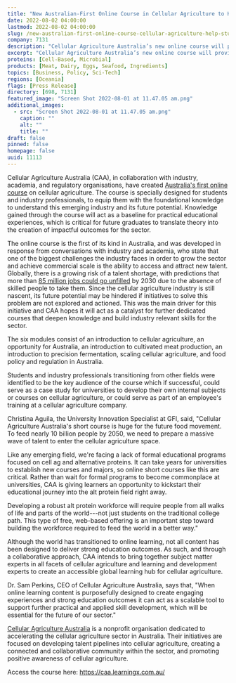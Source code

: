 ```yaml
---
title: "New Australian-First Online Course in Cellular Agriculture to Help Students and Professionals Break into the Sector"
date: 2022-08-02 04:00:00
lastmod: 2022-08-02 04:00:00
slug: /new-australian-first-online-course-cellular-agriculture-help-students-and-professionals
company: 7131
description: "Cellular Agriculture Australia’s new online course will provide students and professionals the foundational knowledge to make their own impact in cellular agriculture, whether it be  joining a company, investing in the sector, or pursuing further education in the area"
excerpt: "Cellular Agriculture Australia’s new online course will provide students and professionals the foundational knowledge to make their own impact in cellular agriculture, whether it be  joining a company, investing in the sector, or pursuing further education in the area"
proteins: [Cell-Based, Microbial]
products: [Meat, Dairy, Eggs, Seafood, Ingredients]
topics: [Business, Policy, Sci-Tech]
regions: [Oceania]
flags: [Press Release]
directory: [698, 7131]
featured_image: "Screen Shot 2022-08-01 at 11.47.05 am.png"
additional_images:
  - src: "Screen Shot 2022-08-01 at 11.47.05 am.png"
    caption: ""
    alt: ""
    title: ""
draft: false
pinned: false
homepage: false
uuid: 11113
---
```

Cellular Agriculture Australia (CAA), in collaboration with industry,
academia, and regulatory organisations, have created [Australia's first
online course](https://caa.learningx.com.au/) on cellular agriculture.
The course is specially designed for students and industry
professionals, to equip them with the foundational knowledge to
understand this emerging industry and its future potential. Knowledge
gained through the course will act as a baseline for practical
educational experiences, which is critical for future graduates to
translate theory into the creation of impactful outcomes for the sector.

The online course is the first of its kind in Australia, and was
developed in response from conversations with industry and academia, who
state that one of the biggest challenges the industry faces in order to
grow the sector and achieve commercial scale is the ability to access
and attract new talent. Globally, there is a growing risk of a talent
shortage, with predictions that more than [85 million jobs could go
unfilled](https://www.kornferry.com/insights/this-week-in-leadership/talent-crunch-future-of-work)
by 2030 due to the absence of skilled people to take them. Since the
cellular agriculture industry is still nascent, its future potential may
be hindered if initiatives to solve this problem are not explored and
actioned. This was the main driver for this initiative and CAA hopes it
will act as a catalyst for further dedicated courses that deepen
knowledge and build industry relevant skills for the sector.

The six modules consist of an introduction to cellular agriculture, an
opportunity for Australia, an introduction to cultivated meat
production, an introduction to precision fermentation, scaling cellular
agriculture, and food policy and regulation in Australia.

Students and industry professionals transitioning from other fields were
identified to be the key audience of the course which if successful,
could serve as a case study for universities to develop their own
internal subjects or courses on cellular agriculture, or could serve as
part of an employee\'s training at a cellular agriculture company. 

Christina Aguila, the University Innovation Specialist at GFI, said,
\"Cellular Agriculture Australia\'s short course is huge for the future
food movement. To feed nearly 10 billion people by 2050, we need to
prepare a massive wave of talent to enter the cellular agriculture
space.

Like any emerging field, we\'re facing a lack of formal educational
programs focused on cell ag and alternative proteins. It can take years
for universities to establish new courses and majors, so online short
courses like this are critical. Rather than wait for formal programs to
become commonplace at universities, CAA is giving learners an
opportunity to kickstart their educational journey into the alt protein
field right away.

Developing a robust alt protein workforce will require people from all
walks of life and parts of the world---not just students on the
traditional college path. This type of free, web-based offering is an
important step toward building the workforce required to feed the world
in a better way.\"

Although the world has transitioned to online learning, not all content
has been designed to deliver strong education outcomes. As such, and
through a collaborative approach, CAA intends to bring together subject
matter experts in all facets of cellular agriculture and learning and
development experts to create an accessible global learning hub for
cellular agriculture.

Dr. Sam Perkins, CEO of Cellular Agriculture Australia, says that, "When
online learning content is purposefully designed to create engaging
experiences and strong education outcomes it can act as a scalable tool
to support further practical and applied skill development, which will
be essential for the future of our sector."

[Cellular Agriculture
Australia](https://cellularagricultureaustralia.org/) is a nonprofit
organisation dedicated to accelerating the cellular agriculture sector
in Australia. Their initiatives are focused on developing talent
pipelines into cellular agriculture, creating a connected and
collaborative community within the sector, and promoting positive
awareness of cellular agriculture.

Access the course here: <https://caa.learningx.com.au/>
